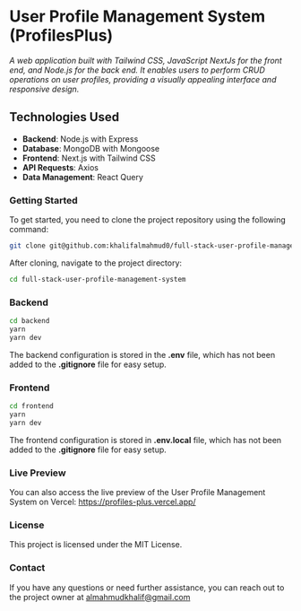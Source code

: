# User Profile Management System (ProfilesPlus)

_A web application built with Tailwind CSS, JavaScript NextJs for the front end, and Node.js for the back end. It enables users to perform CRUD operations on user profiles, providing a visually appealing interface and responsive design._

## Technologies Used

- **Backend**: Node.js with Express
- **Database**: MongoDB with Mongoose
- **Frontend**: Next.js with Tailwind CSS
- **API Requests**: Axios
- **Data Management**: React Query

### Getting Started

To get started, you need to clone the project repository using the following command:

```sh
git clone git@github.com:khalifalmahmud0/full-stack-user-profile-management-system.git
```

After cloning, navigate to the project directory:

```sh
cd full-stack-user-profile-management-system
```

### Backend

```sh
cd backend
yarn
yarn dev
```

The backend configuration is stored in the **.env** file, which has not been added to the **.gitignore** file for easy setup.

### Frontend

```sh
cd frontend
yarn
yarn dev
```

The frontend configuration is stored in **.env.local** file, which has not been added to the **.gitignore** file for easy setup.

### Live Preview

You can also access the live preview of the User Profile Management System on Vercel: https://profiles-plus.vercel.app/

### License

This project is licensed under the MIT License.

### Contact

If you have any questions or need further assistance, you can reach out to the project owner at almahmudkhalif@gmail.com
